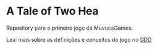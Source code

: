 # A Tale of Two Hea
Repository para o primeiro jogo da MuvucaGames.


Leai mais sobre as definições e conceitos do jogo no [GDD](https://github.com/MuvucaGames/MuvucaGame01/wiki/GDD)
